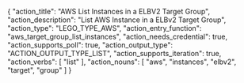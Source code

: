 {
"action_title": "AWS List Instances in a ELBV2 Target Group",
"action_description": "List AWS Instance in a ELBv2 Target Group",
"action_type": "LEGO_TYPE_AWS",
"action_entry_function": "aws_target_group_list_instances",
"action_needs_credential": true,
"action_supports_poll": true,
"action_output_type": "ACTION_OUTPUT_TYPE_LIST",
"action_supports_iteration": true,
"action_verbs": [
"list"
],
"action_nouns": [
"aws",
"instances",
"elbv2",
"target",
"group"
]
}
